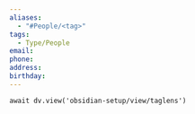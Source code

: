 ```yaml
---
aliases:
  - "#People/<tag>"
tags:
  - Type/People
email: 
phone: 
address: 
birthday: 
---
```


```dataviewjs
await dv.view('obsidian-setup/view/taglens')
```